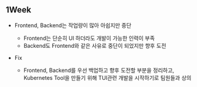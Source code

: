 1Week
---
* Frontend, Backend는 작업량이 많아 아쉽지만 중단
  * Frontend는 단순히 UI 하더라도 개발이 가능한 인력이 부족
  * Backend도 Frontend와 같은 사유로 중단이 되었지만 향후 도전

* Fix
  * Frontend, Backend를 우선 백업하고 향후 도전할 부분을 정리하고,  
    Kubernetes Tool을 만들기 위해 TUI관련 개발을 시작하기로 팀원들과 상의